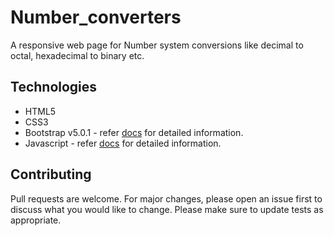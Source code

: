 # Number_converters
A responsive web page for Number system conversions like decimal to octal, hexadecimal to binary etc.

## Technologies
 * HTML5
 * CSS3
 * Bootstrap v5.0.1 - refer [docs](https://getbootstrap.com/docs/5.0/getting-started/introduction/) for detailed information.
 * Javascript - refer [docs](https://developer.mozilla.org/en-US/docs/Web/JavaScript) for detailed information.
 
## Contributing
Pull requests are welcome. For major changes, please open an issue first to discuss what you would like to change. Please make sure to update tests as appropriate.
